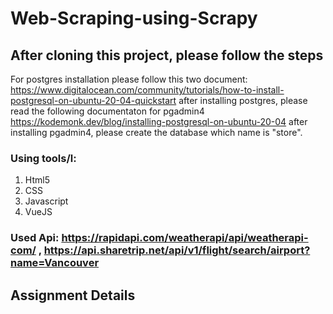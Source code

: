 # Web-Scraping-using-Scrapy


## After cloning this project, please follow the steps

For postgres installation please follow this two document:
https://www.digitalocean.com/community/tutorials/how-to-install-postgresql-on-ubuntu-20-04-quickstart
after installing postgres, please read the following documentaton for pgadmin4
https://kodemonk.dev/blog/installing-postgresql-on-ubuntu-20-04
after installing pgadmin4, please create the database which name is  "store".

### Using tools/l:
1. Html5
2. CSS
3. Javascript
4. VueJS

### Used Api: https://rapidapi.com/weatherapi/api/weatherapi-com/ , https://api.sharetrip.net/api/v1/flight/search/airport?name=Vancouver

## Assignment Details


